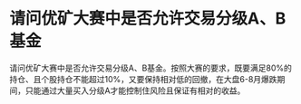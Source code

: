 # 请问优矿大赛中是否允许交易分级A、B基金

请问优矿大赛中是否允许交易分级A、B基金。按照大赛的要求，既要满足80%的持仓、且个股持仓不能超过10%，又要保持相对低的回撤，在大盘6-8月爆跌期间，只能通过大量买入分级A才能控制住风险且保证有相对的收益。
